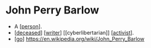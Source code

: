 # John Perry Barlow

- A [[person]].
- [[deceased]] [[writer]] [[cyberlibertarian]] [[activist]].
- [[go]] https://en.wikipedia.org/wiki/John_Perry_Barlow


[//begin]: # "Autogenerated link references for markdown compatibility"
[person]: person "Person"
[deceased]: deceased "Deceased"
[writer]: writer "Writer"
[activist]: activist "Activist"
[go]: go "Go"
[//end]: # "Autogenerated link references"